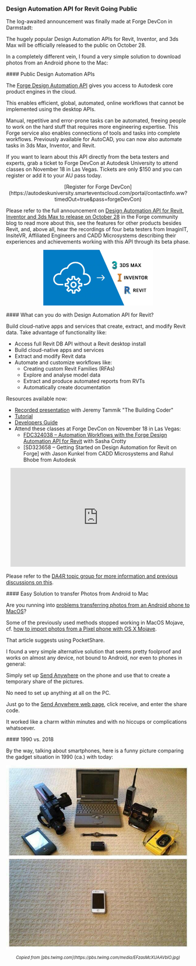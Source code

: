 <head>
<meta http-equiv="Content-Type" content="text/html; charset=utf-8">
<link rel="stylesheet" type="text/css" href="bc.css">
<script src="https://cdn.rawgit.com/google/code-prettify/master/loader/run_prettify.js" type="text/javascript"></script>
<script async src="https://platform.twitter.com/widgets.js" charset="utf-8"></script>
</head>

<!---

- Design Automation API for Revit, Inventor & 3ds Max to release on October 28
  https://forge.autodesk.com/blog/design-automation-api-revit-inventor-3ds-max-release-october-28

- are you running into problems transferring photos from an android phone to macos?
  https://duckduckgo.com/?q=problem+transferring+photos+from+an+android+phone+to+macos&atb=v180-1&ia=images
  some of the previous methods stopped working in mac os mojave, 
  cf. [how to import photos from a Pixel phone with OS X Mojave](https://macintoshhowto.com/phone/how-to-import-photos-from-a-pixel-phone-with-os-x-mojave.html).
  That article suggests using PocketShare. 
  I found a very simple alternative solution that seems pretty foolproof:
  simply set up [Send Anywhere](https://send-anywhere.com) on the phone and and use that to create a temporary share of the pictures.
  No need to set up anything at all on the PC.
  Just go to the web page, click receive, and enter the share code.
  It worked like a charm with no hiccups or complications whatsoever.

- 1990 vs. 2018
  https://pbs.twimg.com/media/EFzasMcXUAAVbIO.jpg
  https://pbs.twimg.com/media/EFzasMcXUAAVbIO.jpg
  img/smartphone_replaces_gadgets.jpg

twitter:

 in the #RevitAPI @AutodeskForge @AutodeskRevit #bim #DynamoBim #ForgeDevCon 

&ndash; 
...

linkedin:

#bim #DynamoBim #ForgeDevCon #Revit #API #IFC #SDK #AI #VisualStudio #Autodesk #AEC #adsk

the [Revit API discussion forum](http://forums.autodesk.com/t5/revit-api-forum/bd-p/160) thread

<p style="font-size: 80%; font-style:italic"></p>

-->

### Design Automation API for Revit Going Public

The log-awaited announcement was finally made at Forge DevCon in Darmstadt:

The hugely popular Design Automation APIs for Revit, Inventor, and 3ds Max will be officially released to the public on October 28.

In a completely different vein, I found a very simple solution to download photos from an Android phone to the Mac:


####<a name="2"></a> Public Design Automation APIs

The [Forge Design Automation API](https://forge.autodesk.com/en/docs/design-automation/v3/developers_guide/overview) gives
you access to Autodesk core product engines in the cloud.

This enables efficient, global, automated, online workflows that cannot be implemented using the desktop APIs.

Manual, repetitive and error-prone tasks can be automated, freeing people to work on the hard stuff that requires more engineering expertise. This Forge service also enables connections of tools and tasks into complete workflows. Previously available for AutoCAD, you can now also automate tasks in 3ds Max, Inventor, and Revit.

If you want to learn about this API directly from the beta testers and experts, grab a ticket to Forge DevCon at Autodesk University to attend classes on November 18 in Las Vegas. Tickets are only $150 and you can register or add it to your AU pass today.

<center>
[Register for Forge DevCon](https://autodeskuniversity.smarteventscloud.com/portal/contactInfo.ww?timedOut=true&pass=forgeDevCon)
</center>

Please refer to the full announcement
on [Design Automation API for Revit, Inventor and 3ds Max to release on October 28](https://forge.autodesk.com/blog/design-automation-api-revit-inventor-3ds-max-release-october-28) in
the Forge community blog to read more about this, see the features for other products besides Revit, and, above all, hear the recordings of four beta testers from ImaginIT, InsiteVR, Affiliated Engineers and CADD Microsystems describing their experiences and achievements working with this API through its beta phase.

<center>
<img src="img/da4_3ds_i_r.jpg" alt="Design Automation API for 3DS, Inventor and Revit" width="300">
</center>


####<a name="3"></a> What can you do with Design Automation API for Revit?

Build cloud-native apps and services that create, extract, and modify Revit data. Take advantage of functionality like:

- Access full Revit DB API without a Revit desktop install
- Build cloud-native apps and services
- Extract and modify Revit data
- Automate and customize workflows like:
    - Creating custom Revit Families (RFAs)
    - Explore and analyse model data
    - Extract and produce automated reports from RVTs
    - Automatically create documentation

Resources available now:

- [Recorded presentation](https://youtu.be/eTZcr-Erzew) with Jeremy Tammik "The Building Coder"
- [Tutorial](https://forge.autodesk.com/en/docs/design-automation/v3/tutorials/revit)
- [Developers Guide](https://forge.autodesk.com/en/docs/design-automation/v3/developers_guide/overview)
- Attend these classes at Forge DevCon on November 18 in Las Vegas:
    - [FDC324038 &ndash; Automation Workflows with the Forge Design Automation API for Revit](https://autodeskuniversity.smarteventscloud.com/connect/sessionDetail.ww?SESSION_ID=324038) with Sasha Crotty
    - [SD323658 &ndash; Getting Started on Design Automation for Revit on Forge] with Jason Kunkel from CADD Microsystems and Rahul Bhobe from Autodesk

<center>
<iframe width="480" height="270" src="https://www.youtube.com/embed/eTZcr-Erzew" frameborder="0" allow="accelerometer; autoplay; encrypted-media; gyroscope; picture-in-picture" allowfullscreen></iframe>
</center>

Please refer to the [DA4R topic group for more information and previous discussions on this](https://thebuildingcoder.typepad.com/blog/about-the-author.html#5.55).


####<a name="4"></a> Easy Solution to transfer Photos from Android to Mac

Are you running into [problems transferring photos from an Android phone to MacOS](https://duckduckgo.com/?q=problem+transferring+photos+from+an+android+phone+to+macos&atb=v180-1&ia=images)?

Some of the previously used methods stopped working in MacOS Mojave, 
cf. [how to import photos from a Pixel phone with OS X Mojave](https://macintoshhowto.com/phone/how-to-import-photos-from-a-pixel-phone-with-os-x-mojave.html).

That article suggests using PocketShare. 

I found a very simple alternative solution that seems pretty foolproof and works on almost any device, not bound to Android, nor even to phones in general:

Simply set up [Send Anywhere](https://send-anywhere.com) on the phone and use that to create a temporary share of the pictures.

No need to set up anything at all on the PC.

Just go to the [Send Anywhere web page](https://send-anywhere.com), click receive, and enter the share code.

It worked like a charm within minutes and with no hiccups or complications whatsoever.


####<a name="4"></a> 1990 vs. 2018

By the way, talking about smartphones, here is a funny picture comparing the gadget situation in 1990 (ca.) with today:

<center>
<img src="img/smartphone_replaces_gadgets.jpg" alt="Smartphone replaces gadgets" width="600">
<p style="font-size: 80%; font-style:italic">Copied from [pbs.twimg.com](https://pbs.twimg.com/media/EFzasMcXUAAVbIO.jpg)</p>
</center>

